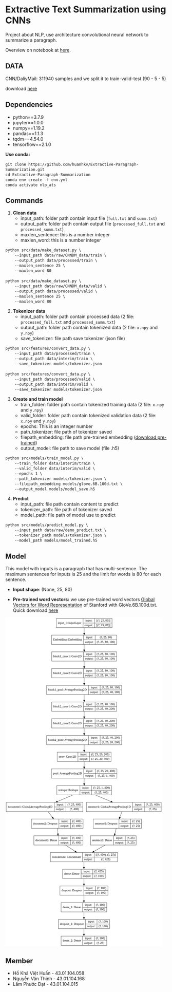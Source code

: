 
# Extractive Text Summarization using CNNs
Project about NLP, use architecture convolutional neural network to summarize a paragraph.

Overview on notebook at [here](notebooks/Extractive_Paragraph_Summarization.ipynb).

## DATA
CNN/DaliyMail: 311940 samples and we split it to train-valid-test (90 - 5 - 5)

download [here](https://drive.google.com/drive/folders/1O9NyQjMZC3D5Cr4OzB6NdrLQpHSgGZD4?usp=sharing)

## Dependencies
- python==3.7.9
- jupyter==1.0.0
- numpy==1.19.2
- pandas==1.1.3
- tqdm==4.54.0
- tensorflow==2.1.0


**Use conda:**
```
git clone https://github.com/huanhkv/Extractive-Paragraph-Summarization.git
cd Extractive-Paragraph-Summarization
conda env create -f env.yml
conda activate nlp_ats
```

## Commands

1. **Clean data**
	- input_path: folder path contain input file (`full.txt` and `summ.txt`)
	- output_path: folder path contain output file (`processed_full.txt` and `processed_summ.txt`)
	- maxlen_sentence: this is a number integer
	- maxlen_word: this is a number integer
```
python src/data/make_dataset.py \
	--input_path data/raw/CNNDM_data/train \
	--output_path data/processed/train \
	--maxlen_sentence 25 \
	--maxlen_word 80

python src/data/make_dataset.py \
	--input_path data/raw/CNNDM_data/valid \
	--output_path data/processed/valid \
	--maxlen_sentence 25 \
	--maxlen_word 80
```

2. **Tokenizer data**
	- input_path: folder path contain processed data (2 file: `processed_full.txt` and `processed_summ.txt`)
	- output_path: folder path contain tokenized data (2 file: `x.npy` and `y.npy`)
	- save_tokenizer: file path save tokenizer (json file)
```
python src/features/convert_data.py \
	--input_path data/processed/train \
	--output_path data/interim/train \
	--save_tokenizer models/tokenizer.json

python src/features/convert_data.py \
	--input_path data/processed/valid \
	--output_path data/interim/valid \
	--save_tokenizer models/tokenizer.json
```
	
3. **Create and train model**
	- train_folder: folder path contain tokenized training data (2 file: `x.npy` and `y.npy`)
	- valid_folder: folder path contain tokenized validation data (2 file: `x.npy` and `y.npy`)
	- epochs: This is an integer number
	- path_tokenizer: file path of tokenizer saved
	- filepath_embedding: file path pre-trained embedding ([download pre-trained](#model))
	- output_model: file path to save model (file .h5)
```	
python src/models/train_model.py \
	--train_folder data/interim/train \
	--valid_folder data/interim/valid \
	--epochs 1 \
	--path_tokenizer models/tokenizer.json \
	--filepath_embedding models/glove.6B.100d.txt \
	--output_model models/model_save.h5 
```

4. **Predict**
	- input_path: file path contain content to predict
	- tokenizer_path: file path of tokenizer saved
	- model_path: file path of model use to predict
```
python src/models/predict_model.py \
	--input_path data/raw/demo_predict.txt \
	--tokenizer_path models/tokenizer.json \
	--model_path models/model_trained.h5
```

## Model
This model with inputs is a paragraph that has multi-sentence. The maximum sentences for inputs is 25 and the limit for words is 80 for each sentence.

- **Input shape**: (None, 25, 80)

- **Pre-trained word vectors:** we use pre-trained word vectors [Global Vectors for Word Representation](https://nlp.stanford.edu/projects/glove/) of Stanford with GloVe.6B.100d.txt. Quick download [here](https://drive.google.com/file/d/1MkaPqIFhrYVUot_x_8ks26GxxZxj4Gls/view?usp=sharing)

[![Architecture model](models/plot_model.png "Architecture model")](models/plot_model.png)

## Member
- Hồ Khả Việt Huấn - 43.01.104.058
- Nguyễn Văn Thịnh - 43.01.104.168
- Lâm Phước Đạt - 43.01.104.015